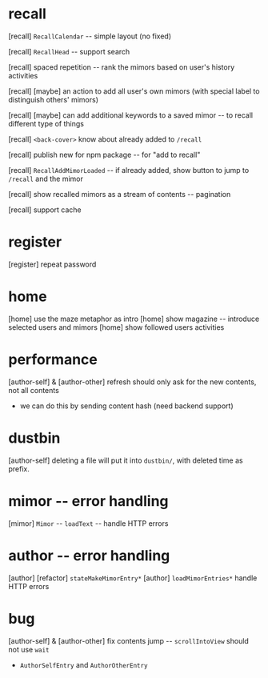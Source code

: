 # recall

[recall] `RecallCalendar` -- simple layout (no fixed)

[recall] `RecallHead` -- support search

[recall] spaced repetition -- rank the mimors based on user's history activities

[recall] [maybe] an action to add all user's own mimors (with special label to distinguish others' mimors)

[recall] [maybe] can add additional keywords to a saved mimor -- to recall different type of things

[recall] `<back-cover>` know about already added to `/recall`

[recall] publish new for npm package -- for "add to recall"

[recall] `RecallAddMimorLoaded` -- if already added, show button to jump to `/recall` and the mimor

[recall] show recalled mimors as a stream of contents -- pagination

[recall] support cache

# register

[register] repeat password

# home

[home] use the maze metaphor as intro
[home] show magazine -- introduce selected users and mimors
[home] show followed users activities

# performance

[author-self] & [author-other] refresh should only ask for the new contents, not all contents

- we can do this by sending content hash (need backend support)

# dustbin

[author-self] deleting a file will put it into `dustbin/`, with deleted time as prefix.

# mimor -- error handling

[mimor] `Mimor` -- `loadText` -- handle HTTP errors

# author -- error handling

[author] [refactor] `stateMakeMimorEntry*`
[author] `loadMimorEntries*` handle HTTP errors

# bug

[author-self] & [author-other] fix contents jump -- `scrollIntoView` should not use `wait`

- `AuthorSelfEntry` and `AuthorOtherEntry`
